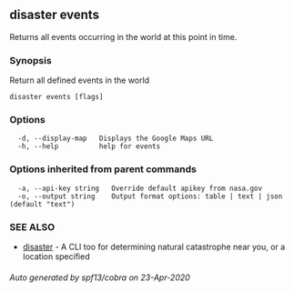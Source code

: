 ## disaster events

Returns all events occurring in the world at this point in time.

### Synopsis

Return all defined events in the world

```
disaster events [flags]
```

### Options

```
  -d, --display-map   Displays the Google Maps URL
  -h, --help          help for events
```

### Options inherited from parent commands

```
  -a, --api-key string   Override default apikey from nasa.gov
  -o, --output string    Output format options: table | text | json (default "text")
```

### SEE ALSO

* [disaster](disaster.md)	 - A CLI too for determining natural catastrophe near you, or a location specified

###### Auto generated by spf13/cobra on 23-Apr-2020
